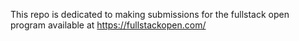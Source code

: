 This repo is dedicated to making submissions for the fullstack open program available at https://fullstackopen.com/
